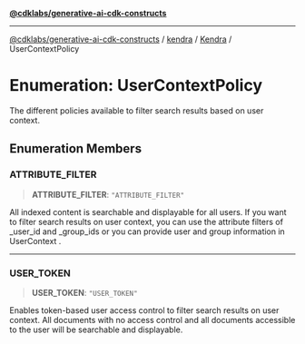 [**@cdklabs/generative-ai-cdk-constructs**](../../../../../../README.md)

***

[@cdklabs/generative-ai-cdk-constructs](../../../../../../README.md) / [kendra](../../../README.md) / [Kendra](../README.md) / UserContextPolicy

# Enumeration: UserContextPolicy

The different policies available to filter search results based on user context.

## Enumeration Members

### ATTRIBUTE\_FILTER

> **ATTRIBUTE\_FILTER**: `"ATTRIBUTE_FILTER"`

All indexed content is searchable and displayable for all users.
If you want to filter search results on user context, you can use
the attribute filters of _user_id and _group_ids or you can provide
user and group information in UserContext .

***

### USER\_TOKEN

> **USER\_TOKEN**: `"USER_TOKEN"`

Enables token-based user access control to filter search results on
user context. All documents with no access control and all documents
accessible to the user will be searchable and displayable.
